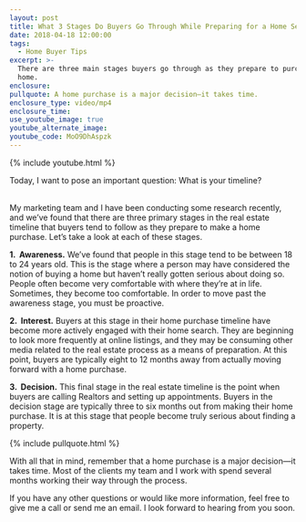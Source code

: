 ```yaml
---
layout: post
title: What 3 Stages Do Buyers Go Through While Preparing for a Home Search?
date: 2018-04-18 12:00:00
tags:
  - Home Buyer Tips
excerpt: >-
  There are three main stages buyers go through as they prepare to purchase a
  home.
enclosure:
pullquote: A home purchase is a major decision—it takes time.
enclosure_type: video/mp4
enclosure_time:
use_youtube_image: true
youtube_alternate_image:
youtube_code: MoO9DhAspzk
---
```


{% include youtube.html %}

Today, I want to pose an important question: What is your timeline?

<br>My marketing team and I have been conducting some research recently, and we’ve found that there are three primary stages in the real estate timeline that buyers tend to follow as they prepare to make a home purchase. Let’s take a look at each of these stages.

**1\. &nbsp;Awareness.** We’ve found that people in this stage tend to be between 18 to 24 years old. This is the stage where a person may have considered the notion of buying a home but haven’t really gotten serious about doing so. People often become very comfortable with where they’re at in life. Sometimes, they become too comfortable. In order to move past the awareness stage, you must be proactive.

**2\. &nbsp;Interest.** Buyers at this stage in their home purchase timeline have become more actively engaged with their home search. They are beginning to look more frequently at online listings, and they may be consuming other media related to the real estate process as a means of preparation. At this point, buyers are typically eight to 12 months away from actually moving forward with a home purchase.

**3\. &nbsp;Decision.** This final stage in the real estate timeline is the point when buyers are calling Realtors and setting up appointments. Buyers in the decision stage are typically three to six months out from making their home purchase. It is at this stage that people become truly serious about finding a property.

{% include pullquote.html %}

With all that in mind, remember that a home purchase is a major decision—it takes time. Most of the clients my team and I work with spend several months working their way through the process.

If you have any other questions or would like more information, feel free to give me a call or send me an email. I look forward to hearing from you soon.